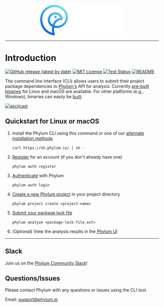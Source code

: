 <p align="center">
  <img height="100" src="https://raw.githubusercontent.com/phylum-dev/cli/main/assets/dark-bckg.svg">
</p>

---

# Introduction

[![GitHub release (latest by date)](https://img.shields.io/github/v/release/phylum-dev/cli)](https://github.com/phylum-dev/cli/releases/latest/)
[![MIT License](https://img.shields.io/github/license/phylum-dev/cli)](./LICENSE)
[![Test Status](https://github.com/phylum-dev/cli/actions/workflows/test.yml/badge.svg?branch=master)](https://github.com/phylum-dev/cli/actions/workflows/test.yml)
[![README](https://img.shields.io/badge/docs-README-blue)](https://docs.phylum.io/docs/welcome)

The command line interface (CLI) allows users to submit their project package dependencies to [Phylum's](https://phylum.io) API for analysis. Currently [pre-built binaries](https://github.com/phylum-dev/cli/releases) for Linux and macOS are available. For other platforms (e.g., Windows), binaries can easily be [built](https://docs.phylum.io/docs/alternate_install).

[![asciicast](https://asciinema.org/a/431262.svg)](https://asciinema.org/a/431262)

## Quickstart for Linux or macOS

1. Install the Phylum CLI using this command or one of our [alternate installation methods](https://docs.phylum.io/docs/alternate_install)

   ```
   curl https://sh.phylum.io/ | sh -
   ```

1. [Register](https://docs.phylum.io/docs/phylum_auth_register) for an account (if you don't already have one)

   ```
   phylum auth register
   ```

1. [Authenticate](https://docs.phylum.io/docs/phylum_auth_login) with Phylum

   ```
   phylum auth login
   ```

1. [Create a new Phylum project](https://docs.phylum.io/docs/phylum_project_create) in your project directory

   ```
   phylum project create <project-name>
   ```

1. [Submit your package lock file](https://docs.phylum.io/docs/phylum_analyze)

   ```
   phylum analyze <package-lock-file.ext>
   ```

 1. (Optional) View the analysis results in the [Phylum UI](https://app.phylum.io/auth/login)

---
## Slack

Join us on the [Phylum Community Slack](https://join.slack.com/t/phylumio/shared_invite/zt-1cbgl6qjp-C_mkSFibEA9DyDxjYHbttQ)!


## Questions/Issues

Please contact Phylum with any questions or issues using the CLI tool.

Email: <support@phylum.io>
